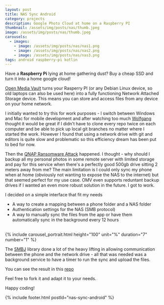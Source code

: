 ```yaml
---
layout: post
title: NAS Sync Android
category: projects
description: Google Photo Cloud at home on a Raspberry PI
thumbnail: /assets/img/posts/nas/thumb.jpeg
image: /assets/img/posts/nas/thumb.jpeg
carousels:
  - images: 
    - image: /assets/img/posts/nas/nas1.png
    - image: /assets/img/posts/nas/nas2.png
    - image: /assets/img/posts/nas/nas3.png
tags: android raspberry-pi kotlin
---
```


Have a <b>Raspberry Pi</b> lying at home gathering dust?
Buy a cheap SSD and turn it into a home google cloud!

[Open Media Vault](https://www.openmediavault.org/)
turns your Rasperry PI (or any Debian Linux device, so old laptops
can also be used here) into a fully functioning 
Network Attached Storage device.
This means you can store and access files from any device
on your home network.

I initially wanted to try this for work purposes - 
I switch between Windows and Mac for mobile development
and after watching too much 
[Wolfgang](https://www.youtube.com/@WolfgangsChannel)
thought it would be great if I didn't have to clone
every repo twice on each computer and be able to pick up
local git branches no matter where I started the work.
However I found that using a network drive with git and editors
is quite slow and problematic so this efficiency dream
has been put to bed for now.

Then the 
[QNAP Ransomware Attack](https://www.reddit.com/r/lexfridman/comments/sdtsjn/lex_fridman_on_instagram_i_just_got_hacked/)
happened.
I thought - why should I backup all my personal photos in some remote server
with limited storage and pay for this service when there's a perfectly good
500gb drive sitting 2 meters away from me?
The main limitation is I could only sync my phone when at home
(obviously not wanting to expose the NAS to the internet)
but that seemed perfect for my use case.
OMV even supports reduntant backup drives if I wanted an
even more robust solution in the future.
I got to work.

I decided on a simple interface that fit my needs
- A way to create a mapping between a phone folder and a NAS folder
- Authentication settings for the NAS (SMB protocol)
- A way to manually sync the files from the app or have them automatically 
sync in the background every 12 hours

<br>
{% include carousel_portrait.html height="100" unit="%" duration="7" number="1" %}
<br>

The [SMBJ](https://github.com/hierynomus/smbj)
library done a lot of the heavy lifting
in allowing communication between the phone and
the network drive - all that was needed was a background
service to have a timer to run the sync and upload the files.

You can see the result in this [repo](https://github.com/thejester129/nas-sync-android)

Feel free to fork it and adapt it to your needs.

Happy coding!



{% include footer.html postId="nas-sync-android" %}
